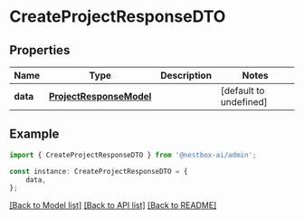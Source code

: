 # CreateProjectResponseDTO


## Properties

Name | Type | Description | Notes
------------ | ------------- | ------------- | -------------
**data** | [**ProjectResponseModel**](ProjectResponseModel.md) |  | [default to undefined]

## Example

```typescript
import { CreateProjectResponseDTO } from '@nestbox-ai/admin';

const instance: CreateProjectResponseDTO = {
    data,
};
```

[[Back to Model list]](../README.md#documentation-for-models) [[Back to API list]](../README.md#documentation-for-api-endpoints) [[Back to README]](../README.md)
